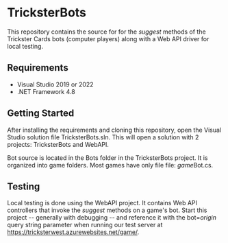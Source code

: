 # TricksterBots

This repository contains the source for for the _suggest_ methods of the Trickster Cards bots (computer players) along with a Web API driver for local testing.

## Requirements

- Visual Studio 2019 or 2022
- .NET Framework 4.8

## Getting Started

After installing the requirements and cloning this repository, open the Visual Studio solution file TricksterBots.sln. This will open a solution with 2 projects: TricksterBots and WebAPI.

Bot source is located in the Bots folder in the TricksterBots project. It is organized into game folders. Most games have only file file: *game*Bot.cs.

## Testing

Local testing is done using the WebAPI project. It contains Web API controllers that invoke the _suggest_ methods on a game's bot. Start this project -- generally with debugging -- and reference it with the bot=_origin_ query string parameter when running our test server at https://tricksterwest.azurewebsites.net/game/.
